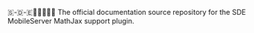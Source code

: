 🇸-🇩-🇪📱️🌐️💾️🔌️📖️ The official documentation source repository for the SDE MobileServer MathJax support plugin. 
